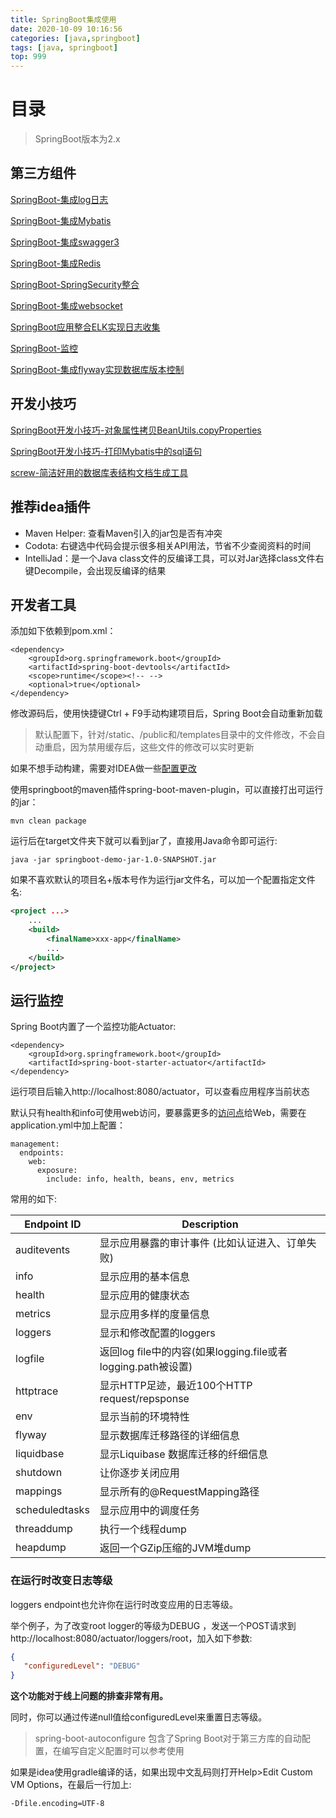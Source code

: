 ```yaml
---
title: SpringBoot集成使用
date: 2020-10-09 10:16:56
categories: [java,springboot]
tags: [java, springboot]
top: 999
---
```


# 目录

> SpringBoot版本为2.x

## 第三方组件

[SpringBoot-集成log日志](/2020/07/24/SpringBoot-集成log日志)

[SpringBoot-集成Mybatis](/2020/09/29/SpringBoot-集成Mybatis)

[SpringBoot-集成swagger3](/2020/10/10/SpringBoot-集成swagger)

[SpringBoot-集成Redis](/2020/08/26/SpringBoot-集成Redis)

[SpringBoot-SpringSecurity整合](/2020/07/22/SpringBoot-SpringSecurity整合)

[SpringBoot-集成websocket](/2020/09/04/SpringBoot-集成websocket)

[SpringBoot应用整合ELK实现日志收集](/2020/07/21/SpringBoot应用整合ELK实现日志收集)

[SpringBoot-监控](/2020/11/20/SpringBoot-监控)

[SpringBoot-集成flyway实现数据库版本控制](/2020/12/09/SpringBoot-集成flyway实现数据库版本控制)

## 开发小技巧

[SpringBoot开发小技巧-对象属性拷贝BeanUtils.copyProperties](/2020/08/31/SpringBoot开发小技巧-对象属性拷贝BeanUtils.copyProperties)

[SpringBoot开发小技巧-打印Mybatis中的sql语句](/2020/08/17/SpringBoot开发小技巧-打印Mybatis中的sql语句)

[screw-简洁好用的数据库表结构文档生成工具](https://toscode.gitee.com/leshalv/screw/tree/master)

<!-- more -->


## 推荐idea插件

* Maven Helper: 查看Maven引入的jar包是否有冲突
* Codota: 右键选中代码会提示很多相关API用法，节省不少查阅资料的时间
* IntelliJad：是一个Java class文件的反编译工具，可以对Jar选择class文件右键Decompile，会出现反编译的结果

## 开发者工具

添加如下依赖到pom.xml：

```
<dependency>
    <groupId>org.springframework.boot</groupId>
    <artifactId>spring-boot-devtools</artifactId>
    <scope>runtime</scope><!-- -->
    <optional>true</optional>
</dependency>
```

修改源码后，使用快捷键Ctrl + F9手动构建项目后，Spring Boot会自动重新加载

> 默认配置下，针对/static、/public和/templates目录中的文件修改，不会自动重启，因为禁用缓存后，这些文件的修改可以实时更新

如果不想手动构建，需要对IDEA做一些[配置更改](https://stackoverflow.com/questions/53569745/spring-boot-developer-tools-auto-restart-doesnt-work-in-intellij)

使用springboot的maven插件spring-boot-maven-plugin，可以直接打出可运行的jar：

```
mvn clean package
```

运行后在target文件夹下就可以看到jar了，直接用Java命令即可运行:

```
java -jar springboot-demo-jar-1.0-SNAPSHOT.jar
```

如果不喜欢默认的项目名+版本号作为运行jar文件名，可以加一个配置指定文件名:
``` xml
<project ...>
    ...
    <build>
        <finalName>xxx-app</finalName>
        ...
    </build>
</project>
```

## 运行监控

Spring Boot内置了一个监控功能Actuator:

```
<dependency>
    <groupId>org.springframework.boot</groupId>
    <artifactId>spring-boot-starter-actuator</artifactId>
</dependency>
```

运行项目后输入http://localhost:8080/actuator，可以查看应用程序当前状态

默认只有health和info可使用web访问，要暴露更多的[访问点](https://docs.spring.io/spring-boot/docs/current/reference/html/production-ready-features.html#production-ready-endpoints)给Web，需要在application.yml中加上配置：
```
management:
  endpoints:
    web:
      exposure:
        include: info, health, beans, env, metrics
```

常用的如下: 

Endpoint ID | Description
---|---
auditevents | 显示应用暴露的审计事件 (比如认证进入、订单失败)
info | 显示应用的基本信息
health | 显示应用的健康状态
metrics | 显示应用多样的度量信息
loggers | 显示和修改配置的loggers
logfile | 返回log file中的内容(如果logging.file或者logging.path被设置)
httptrace | 显示HTTP足迹，最近100个HTTP request/repsponse
env | 显示当前的环境特性
flyway | 显示数据库迁移路径的详细信息
liquidbase | 显示Liquibase 数据库迁移的纤细信息
shutdown | 让你逐步关闭应用
mappings | 显示所有的@RequestMapping路径
scheduledtasks | 显示应用中的调度任务
threaddump | 执行一个线程dump
heapdump | 返回一个GZip压缩的JVM堆dump


### 在运行时改变日志等级

loggers endpoint也允许你在运行时改变应用的日志等级。

举个例子，为了改变root logger的等级为DEBUG ，发送一个POST请求到http://localhost:8080/actuator/loggers/root，加入如下参数:

```json
{
   "configuredLevel": "DEBUG"
}
```

**这个功能对于线上问题的排查非常有用。**

同时，你可以通过传递null值给configuredLevel来重置日志等级。


> spring-boot-autoconfigure 包含了Spring Boot对于第三方库的自动配置，在编写自定义配置时可以参考使用

如果是idea使用gradle编译的话，如果出现中文乱码则打开Help>Edit Custom VM Options，在最后一行加上:

```
-Dfile.encoding=UTF-8
```

